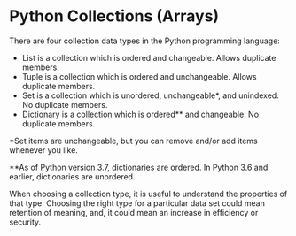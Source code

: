 # Python Collections (Arrays)

There are four collection data types in the Python programming language:

* List is a collection which is ordered and changeable. Allows duplicate members.
* Tuple is a collection which is ordered and unchangeable. Allows duplicate members.
* Set is a collection which is unordered, unchangeable*, and unindexed. No duplicate members.
* Dictionary is a collection which is ordered** and changeable. No duplicate members.

*Set items are unchangeable, but you can remove and/or add items whenever you like.

**As of Python version 3.7, dictionaries are ordered. In Python 3.6 and earlier, dictionaries are unordered.

When choosing a collection type, it is useful to understand the properties of that type. Choosing the right type for a particular data set could mean retention of meaning, and, it could mean an increase in efficiency or security.